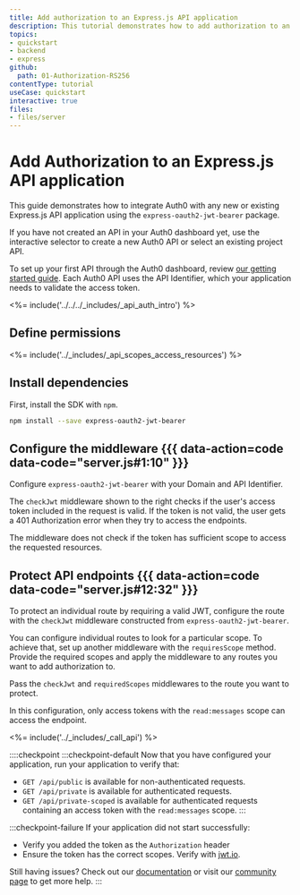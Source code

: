 ```yaml
---
title: Add authorization to an Express.js API application
description: This tutorial demonstrates how to add authorization to an Express.js API.
topics:
- quickstart
- backend
- express
github:
  path: 01-Authorization-RS256
contentType: tutorial
useCase: quickstart
interactive: true
files:
- files/server
---
```


<!-- markdownlint-disable MD041 MD025 -->

# Add Authorization to an Express.js API application
This guide demonstrates how to integrate Auth0 with any new or existing Express.js API application using the `express-oauth2-jwt-bearer` package.

If you have not created an API in your Auth0 dashboard yet, use the interactive selector to create a new Auth0 API or select an existing project API.

To set up your first API through the Auth0 dashboard, review [our getting started guide](get-started/auth0-overview/set-up-apis).
Each Auth0 API uses the API Identifier, which your application needs to validate the access token.

<!-- markdownlint-disable MD041 MD002 -->

<%= include('../../../_includes/_api_auth_intro') %>

## Define permissions
<%= include('../_includes/_api_scopes_access_resources') %>

## Install dependencies

First, install the SDK with `npm`.

```bash
npm install --save express-oauth2-jwt-bearer
```

## Configure the middleware {{{ data-action=code data-code="server.js#1:10" }}}

Configure `express-oauth2-jwt-bearer` with your Domain and API Identifier.

The `checkJwt` middleware shown to the right checks if the user's access token included in the request is valid. If the token is not valid, the user gets a 401 Authorization error when they try to access the endpoints.

The middleware does not check if the token has sufficient scope to access the requested resources.

## Protect API endpoints {{{ data-action=code data-code="server.js#12:32" }}}

To protect an individual route by requiring a valid JWT, configure the route with the `checkJwt` middleware constructed from `express-oauth2-jwt-bearer`.

You can configure individual routes to look for a particular scope. To achieve that, set up another middleware with the `requiresScope` method. Provide the required scopes and apply the middleware to any routes you want to add authorization to.

Pass the `checkJwt` and `requiredScopes` middlewares to the route you want to protect.

In this configuration, only access tokens with the `read:messages` scope can access the endpoint.

<%= include('../_includes/_call_api') %>

::::checkpoint
:::checkpoint-default
Now that you have configured your application, run your application to verify that:
* `GET /api/public` is available for non-authenticated requests.
* `GET /api/private` is available for authenticated requests.
* `GET /api/private-scoped` is available for authenticated requests containing an access token with the `read:messages` scope.
:::

:::checkpoint-failure
If your application did not start successfully:
* Verify you added the token as the `Authorization` header
* Ensure the token has the correct scopes. Verify with [jwt.io](https://jwt.io/).

Still having issues? Check out our [documentation](https://auth0.com/docs) or visit our [community page](https://community.auth0.com) to get more help.
:::
